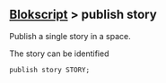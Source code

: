 ## [Blokscript](/) > publish story

Publish a single story in a space.

The story can be identified 

	publish story STORY;
